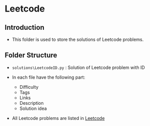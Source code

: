 # **Leetcode**

## **Introduction**

- This folder is used to store the solutions of Leetcode problems.

## **Folder Structure**

- `solutions\LeetcodeID.py` : Solution of Leetcode problem with ID
- In each file have the following part:
  - Difficulty
  - Tags
  - Links
  - Description
  - Solution idea
  
- All Leetcode problems are listed in [Leetcode]([Leetcode](https://docs.google.com/spreadsheets/d/1ETr5TP7tXZsy1GQuvM1HnvkGO1Va_R6A/edit?usp=sharing&ouid=101816383109642737243&rtpof=true&sd=true))
